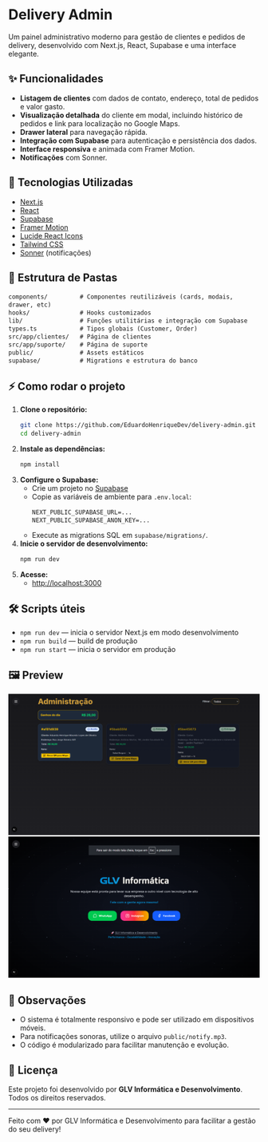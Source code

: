 
# Delivery Admin

Um painel administrativo moderno para gestão de clientes e pedidos de delivery, desenvolvido com Next.js, React, Supabase e uma interface elegante.

## ✨ Funcionalidades

- **Listagem de clientes** com dados de contato, endereço, total de pedidos e valor gasto.
- **Visualização detalhada** do cliente em modal, incluindo histórico de pedidos e link para localização no Google Maps.
- **Drawer lateral** para navegação rápida.
- **Integração com Supabase** para autenticação e persistência dos dados.
- **Interface responsiva** e animada com Framer Motion.
- **Notificações** com Sonner.

## 🚀 Tecnologias Utilizadas

- [Next.js](https://nextjs.org/)
- [React](https://react.dev/)
- [Supabase](https://supabase.com/)
- [Framer Motion](https://www.framer.com/motion/)
- [Lucide React Icons](https://lucide.dev/)
- [Tailwind CSS](https://tailwindcss.com/)
- [Sonner](https://sonner.emilkowal.ski/) (notificações)

## 📁 Estrutura de Pastas

```
components/         # Componentes reutilizáveis (cards, modais, drawer, etc)
hooks/              # Hooks customizados
lib/                # Funções utilitárias e integração com Supabase
types.ts            # Tipos globais (Customer, Order)
src/app/clientes/   # Página de clientes
src/app/suporte/    # Página de suporte
public/             # Assets estáticos
supabase/           # Migrations e estrutura do banco
```

## ⚡ Como rodar o projeto

1. **Clone o repositório:**
   ```sh
   git clone https://github.com/EduardoHenriqueDev/delivery-admin.git
   cd delivery-admin
   ```
2. **Instale as dependências:**
   ```sh
   npm install
   ```
3. **Configure o Supabase:**
   - Crie um projeto no [Supabase](https://supabase.com/)
   - Copie as variáveis de ambiente para `.env.local`:
     ```env
     NEXT_PUBLIC_SUPABASE_URL=...
     NEXT_PUBLIC_SUPABASE_ANON_KEY=...
     ```
   - Execute as migrations SQL em `supabase/migrations/`.
4. **Inicie o servidor de desenvolvimento:**
   ```sh
   npm run dev
   ```
5. **Acesse:**
   - [http://localhost:3000](http://localhost:3000)

## 🛠️ Scripts úteis

- `npm run dev` — inicia o servidor Next.js em modo desenvolvimento
- `npm run build` — build de produção
- `npm run start` — inicia o servidor em produção

## 🖼️ Preview

![Preview do painel de clientes](public/preview.png)
![Preview do modal de cliente](public/preview2.png)

## 📌 Observações

- O sistema é totalmente responsivo e pode ser utilizado em dispositivos móveis.
- Para notificações sonoras, utilize o arquivo `public/notify.mp3`.
- O código é modularizado para facilitar manutenção e evolução.

## 📄 Licença

Este projeto foi desenvolvido por **GLV Informática e Desenvolvimento**. Todos os direitos reservados.

---

Feito com ❤️ por GLV Informática e Desenvolvimento para facilitar a gestão do seu delivery!
